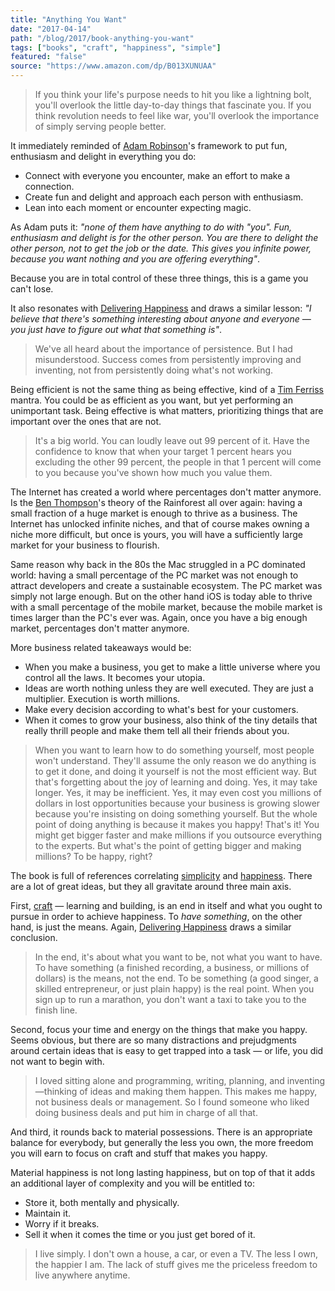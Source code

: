 ```yaml
---
title: "Anything You Want"
date: "2017-04-14"
path: "/blog/2017/book-anything-you-want"
tags: ["books", "craft", "happiness", "simple"]
featured: "false"
source: "https://www.amazon.com/dp/B013XUNUAA"
---
```


> If you think your life's purpose needs to hit you like a lightning bolt, you'll overlook the little day-to-day things that fascinate you. If you think revolution needs to feel like war, you'll overlook the importance of simply serving people better.

It immediately reminded of [Adam Robinson](https://en.wikipedia.org/wiki/Adam_Robinson)'s framework to put fun, enthusiasm and delight in everything you do:

* Connect with everyone you encounter, make an effort to make a connection.
* Create fun and delight and approach each person with enthusiasm.
* Lean into each moment or encounter expecting magic.

As Adam puts it: *"none of them have anything to do with "you". Fun, enthusiasm and delight is for the other person. You are there to delight the other person, not to get the job or the date. This gives you infinite power, because you want nothing and you are offering everything"*.

Because you are in total control of these three things, this is a game you can't lose.

It also resonates with [Delivering Happiness](/blog/2017/book-delivering-happiness) and draws a similar lesson: *"I believe that there's something interesting about anyone and everyone — you just have to figure out what that something is"*.

> We've all heard about the importance of persistence. But I had misunderstood. Success comes from persistently improving and inventing, not from persistently doing what's not working.

Being efficient is not the same thing as being effective, kind of a [Tim Ferriss](https://en.wikipedia.org/wiki/Tim_Ferriss) mantra. You could be as efficient as you want, but yet performing an unimportant task. Being effective is what matters, prioritizing things that are important over the ones that are not.

> It's a big world. You can loudly leave out 99 percent of it. Have the confidence to know that when your target 1 percent hears you excluding the other 99 percent, the people in that 1 percent will come to you because you've shown how much you value them.

The Internet has created a world where percentages don't matter anymore. Is the [Ben Thompson](http://exponent.fm/episode-012-the-internet-rainforest/)'s theory of the Rainforest all over again: having a small fraction of a huge market is enough to thrive as a business. The Internet has unlocked infinite niches, and that of course makes owning a niche more difficult, but once is yours, you will have a sufficiently large market for your business to flourish.

Same reason why back in the 80s the Mac struggled in a PC dominated world: having a small percentage of the PC market was not enough to attract developers and create a sustainable ecosystem. The PC market was simply not large enough. But on the other hand iOS is today able to thrive with a small percentage of the mobile market, because the mobile market is times larger than the PC's ever was. Again, once you have a big enough market, percentages don't matter anymore.

More business related takeaways would be:

* When you make a business, you get to make a little universe where you control all the laws. It becomes your utopia.
* Ideas are worth nothing unless they are well executed. They are just a multiplier. Execution is worth millions.
* Make every decision according to what's best for your customers.
* When it comes to grow your business, also think of the tiny details that really thrill people and make them tell all their friends about you.

> When you want to learn how to do something yourself, most people won't understand. They'll assume the only reason we do anything is to get it done, and doing it yourself is not the most efficient way. But that's forgetting about the joy of learning and doing. Yes, it may take longer. Yes, it may be inefficient. Yes, it may even cost you millions of dollars in lost opportunities because your business is growing slower because you're insisting on doing something yourself. But the whole point of doing anything is because it makes you happy! That's it! You might get bigger faster and make millions if you outsource everything to the experts. But what's the point of getting bigger and making millions? To be happy, right?

The book is full of references correlating [simplicity](/tags/simple) and [happiness](/tags/happiness). There are a lot of great ideas, but they all gravitate around three main axis.

First, [craft](/tags/craft) — learning and building, is an end in itself and what you ought to pursue in order to achieve happiness. To *have something*, on the other hand, is just the means. Again, [Delivering Happiness](/blog/2017/book-delivering-happiness) draws a similar conclusion.

> In the end, it's about what you want to be, not what you want to have. To have something (a finished recording, a business, or millions of dollars) is the means, not the end. To be something (a good singer, a skilled entrepreneur, or just plain happy) is the real point. When you sign up to run a marathon, you don't want a taxi to take you to the finish line.

Second, focus your time and energy on the things that make you happy. Seems obvious, but there are so many distractions and prejudgments around certain ideas that is easy to get trapped into a task — or life, you did not want to begin with.

> I loved sitting alone and programming, writing, planning, and inventing—thinking of ideas and making them happen. This makes me happy, not business deals or management. So I found someone who liked doing business deals and put him in charge of all that.

And third, it rounds back to material possessions. There is an appropriate balance for everybody, but generally the less you own, the more freedom you will earn to focus on craft and stuff that makes you happy.

Material happiness is not long lasting happiness, but on top of that it adds an additional layer of complexity and you will be entitled to:

* Store it, both mentally and physically.
* Maintain it.
* Worry if it breaks.
* Sell it when it comes the time or you just get bored of it.

> I live simply. I don't own a house, a car, or even a TV. The less I own, the happier I am. The lack of stuff gives me the priceless freedom to live anywhere anytime.
